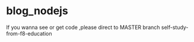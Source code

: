 # blog_nodejs


If you wanna see or get code ,please direct to MASTER branch
<space>self-study-from-f8-education<space>

